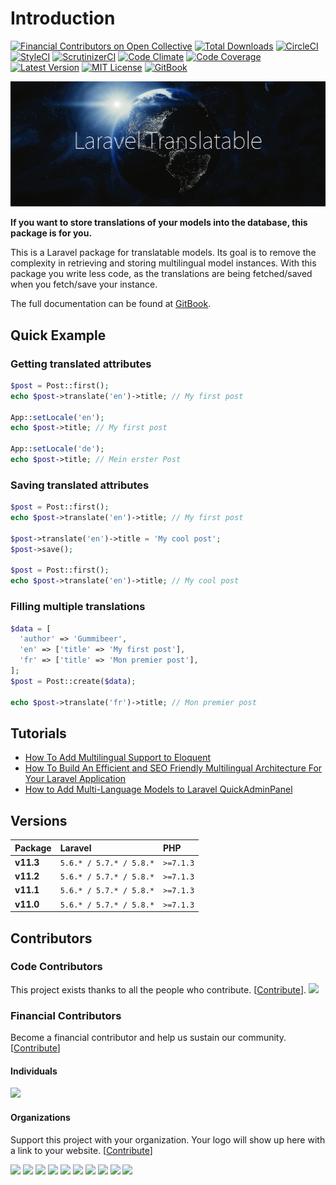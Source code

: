 # Introduction

[![Financial Contributors on Open Collective](https://opencollective.com/astrotomic/all/badge.svg?label=financial+contributors&style=flat-square)](https://opencollective.com/astrotomic) [![Total Downloads](https://img.shields.io/packagist/dt/astrotomic/laravel-translatable.svg?label=Downloads&style=flat-square&cacheSeconds=600)](https://packagist.org/packages/astrotomic/laravel-translatable) 
[![CircleCI](https://img.shields.io/circleci/build/github/Astrotomic/laravel-translatable/master.svg?label=CircleCI&style=flat-square&cacheSeconds=600)](https://circleci.com/gh/Astrotomic/laravel-translatable) 
[![StyleCI](https://styleci.io/repos/192333549/shield)](https://styleci.io/repos/192333549) 
[![ScrutinizerCI](https://img.shields.io/scrutinizer/quality/g/Astrotomic/laravel-translatable/master.svg?label=ScrutinizerCI&style=flat-square&cacheSeconds=600)](https://scrutinizer-ci.com/g/Astrotomic/laravel-translatable/) 
[![Code Climate](https://img.shields.io/codeclimate/maintainability/Astrotomic/laravel-translatable.svg?label=CodeClimate&style=flat-square&cacheSeconds=600)](https://codeclimate.com/github/Astrotomic/laravel-translatable)
[![Code Coverage](https://img.shields.io/scrutinizer/coverage/g/Astrotomic/laravel-translatable/master.svg?label=Coverage&style=flat-square&cacheSeconds=600)](https://scrutinizer-ci.com/g/Astrotomic/laravel-translatable/) 
[![Latest Version](http://img.shields.io/packagist/v/astrotomic/laravel-translatable.svg?label=Release&style=flat-square&cacheSeconds=600)](https://packagist.org/packages/astrotomic/laravel-translatable) 
[![MIT License](https://img.shields.io/github/license/Astrotomic/laravel-translatable.svg?label=License&color=blue&style=flat-square&cacheSeconds=600)](https://github.com/Astrotomic/laravel-translatable/blob/master/LICENSE)
[![GitBook](https://img.shields.io/badge/GitBook-Astrotomic-7e57c2.svg?style=flat-square&cacheSeconds=600)](https://docs.astrotomic.info/laravel-translatable)

![Laravel Translatable](docs/.gitbook/assets/laravel-translatable.png)

**If you want to store translations of your models into the database, this package is for you.**

This is a Laravel package for translatable models. Its goal is to remove the complexity in retrieving and storing multilingual model instances. With this package you write less code, as the translations are being fetched/saved when you fetch/save your instance.

The full documentation can be found at [GitBook](https://docs.astrotomic.info/laravel-translatable).

## Quick Example

### **Getting translated attributes**

```php
$post = Post::first();
echo $post->translate('en')->title; // My first post

App::setLocale('en');
echo $post->title; // My first post

App::setLocale('de');
echo $post->title; // Mein erster Post
```

### **Saving translated attributes**

```php
$post = Post::first();
echo $post->translate('en')->title; // My first post

$post->translate('en')->title = 'My cool post';
$post->save();

$post = Post::first();
echo $post->translate('en')->title; // My cool post
```

### **Filling multiple translations**

```php
$data = [
  'author' => 'Gummibeer',
  'en' => ['title' => 'My first post'],
  'fr' => ['title' => 'Mon premier post'],
];
$post = Post::create($data);

echo $post->translate('fr')->title; // Mon premier post
```

## Tutorials

* [How To Add Multilingual Support to Eloquent](https://laravel-news.com/how-to-add-multilingual-support-to-eloquent)
* [How To Build An Efficient and SEO Friendly Multilingual Architecture For Your Laravel Application](https://mydnic.be/post/how-to-build-an-efficient-and-seo-friendly-multilingual-architecture-for-your-laravel-application)
* [How to Add Multi-Language Models to Laravel QuickAdminPanel](https://quickadminpanel.com/blog/how-to-add-multi-language-models-to-laravel-quickadminpanel/)

## Versions

| Package | Laravel | PHP |
| :--- | :--- | :--- |
| **v11.3** | `5.6.* / 5.7.* / 5.8.*` | `>=7.1.3` |
| **v11.2** | `5.6.* / 5.7.* / 5.8.*` | `>=7.1.3` |
| **v11.1** | `5.6.* / 5.7.* / 5.8.*` | `>=7.1.3` |
| **v11.0** | `5.6.* / 5.7.* / 5.8.*` | `>=7.1.3` |

## Contributors

### Code Contributors

This project exists thanks to all the people who contribute. [[Contribute](CONTRIBUTING.md)].
<a href="https://github.com/Astrotomic/laravel-translatable/graphs/contributors"><img src="https://opencollective.com/astrotomic/contributors.svg?width=890&button=false" /></a>

### Financial Contributors

Become a financial contributor and help us sustain our community. [[Contribute](https://opencollective.com/astrotomic/contribute)]

#### Individuals

<a href="https://opencollective.com/astrotomic"><img src="https://opencollective.com/astrotomic/individuals.svg?width=890"></a>

#### Organizations

Support this project with your organization. Your logo will show up here with a link to your website. [[Contribute](https://opencollective.com/astrotomic/contribute)]

<a href="https://opencollective.com/astrotomic/organization/0/website"><img src="https://opencollective.com/astrotomic/organization/0/avatar.svg"></a>
<a href="https://opencollective.com/astrotomic/organization/1/website"><img src="https://opencollective.com/astrotomic/organization/1/avatar.svg"></a>
<a href="https://opencollective.com/astrotomic/organization/2/website"><img src="https://opencollective.com/astrotomic/organization/2/avatar.svg"></a>
<a href="https://opencollective.com/astrotomic/organization/3/website"><img src="https://opencollective.com/astrotomic/organization/3/avatar.svg"></a>
<a href="https://opencollective.com/astrotomic/organization/4/website"><img src="https://opencollective.com/astrotomic/organization/4/avatar.svg"></a>
<a href="https://opencollective.com/astrotomic/organization/5/website"><img src="https://opencollective.com/astrotomic/organization/5/avatar.svg"></a>
<a href="https://opencollective.com/astrotomic/organization/6/website"><img src="https://opencollective.com/astrotomic/organization/6/avatar.svg"></a>
<a href="https://opencollective.com/astrotomic/organization/7/website"><img src="https://opencollective.com/astrotomic/organization/7/avatar.svg"></a>
<a href="https://opencollective.com/astrotomic/organization/8/website"><img src="https://opencollective.com/astrotomic/organization/8/avatar.svg"></a>
<a href="https://opencollective.com/astrotomic/organization/9/website"><img src="https://opencollective.com/astrotomic/organization/9/avatar.svg"></a>
